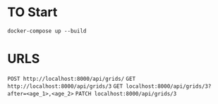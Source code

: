 # TO Start
`docker-compose up --build`
# URLS
`POST http://localhost:8000/api/grids/`
`GET http://localhost:8000/api/grids/3`
`GET localhost:8000/api/grids/3?after=<age_1>,<age_2>`
`PATCH localhost:8000/api/grids/3`